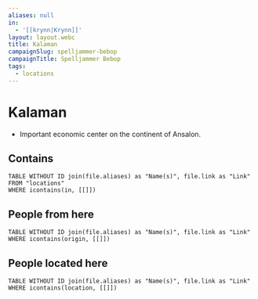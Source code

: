 ```yaml
---
aliases: null
in:
  - '[[krynn|Krynn]]'
layout: layout.webc
title: Kalaman
campaignSlug: spelljammer-bebop
campaignTitle: Spelljammer Bebop
tags:
  - locations
---
```

# Kalaman

- Important economic center on the continent of Ansalon.

## Contains
```dataview
TABLE WITHOUT ID join(file.aliases) as "Name(s)", file.link as "Link"
FROM "locations"
WHERE icontains(in, [[]])
```

## People from here

```dataview
TABLE WITHOUT ID join(file.aliases) as "Name(s)", file.link as "Link"
WHERE icontains(origin, [[]])
```

## People located here

```dataview
TABLE WITHOUT ID join(file.aliases) as "Name(s)", file.link as "Link"
WHERE icontains(location, [[]])
```
